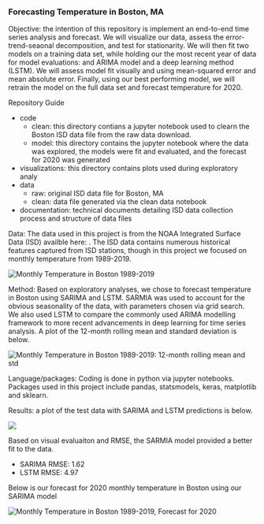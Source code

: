 ### Forecasting Temperature in Boston, MA

Objective: the intention of this repository is implement an end-to-end time series analysis and forecast.  We will visualize our data, assess the error-trend-seaonal decomposition, and test for stationarity.  We will then fit two models on a training data set, while holding our the most recent year of data for model evaluations: and ARIMA model and a deep learning method (LSTM).  We will assess model fit visually and using mean-squared error and mean absolute error.  Finally, using our best performing model, we will retrain the model on the full data set and forecast temperature for 2020.

Repository Guide

- code
    - clean: this directory contians a jupyter notebook used to clearn the Boston ISD data file from the raw data download.
    - model: this directory contains the jupyter notebook where the data was explored, the models were fit and evaluated, and the forecast for 2020 was generated
- visualizations: this directory contains plots used during exploratory analy
- data
    - raw: original ISD data file for Boston, MA
    - clean: data file generated via the clean data notebook
- documentation: technical documents detailing ISD data collection process and structure of data files

Data: The data used in this project is from the NOAA Integrated Surface Data (ISD) availble here: .  The ISD data contains numerous historical features captured from ISD stations, though in this project we focused on monthly temperature from 1989-2019.

![Monthly Temperature in Boston 1989-2019](https://github.com/colbyw5/boston_weather_forecast/blob/master/visualizations/Boston_Temp.png)

Method: Based on exploratory analyses, we chose to forecast temperature in Boston using SARIMA and LSTM.  SARMIA was used to account for the obvious seasonality of the data, with parameters chosen via grid search.  We also used LSTM to compare the commonly used ARIMA modelling framework to more recent advancements in deep learning for time series analysis.  A plot of the 12-month rolling mean and standard deviation is below.

![Monthly Temperature in Boston 1989-2019: 12-month rolling mean and std](https://github.com/colbyw5/boston_weather_forecast/blob/master/visualizations/year_rolling_temp.png)

Language/packages: Coding is done in python via jupyter notebooks.  Packages used in this project include pandas, statsmodels, keras, matplotlib and sklearn.

Results: a plot of the test data with SARIMA and LSTM predictions is below.

![](https://github.com/colbyw5/boston_weather_forecast/blob/master/visualizations/models_test.png)

Based on visual evaluaiton and RMSE, the SARMIA model provided a better fit to the data.

- SARIMA RMSE: 1.62
- LSTM RMSE: 4.97

Below is our forecast for 2020 monthly temperature in Boston using our SARIMA model

![Monthly Temperature in Boston 1989-2019, Forecast for 2020](https://github.com/colbyw5/boston_weather_forecast/blob/master/visualizations/2020_Forecast.png)



